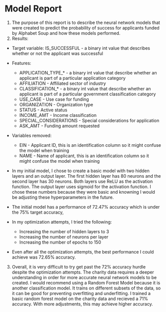 # Model Report
1. The purpose of this report is to describe the neural network models that were created to predict the probability of success for applicants funded by Alphabet Soup and how these models performed.
2.  Results:
 * Target variable: IS_SUCCESSFUL - a binary int value that describes whether or not the applicant was successful
 * Features:
     * APPLICATION_TYPE_* - a binary int value that describe whether an applicant is part of a particular application category
     * AFFILIATION - Affiliated sector of industry
     * CLASSIFICATION_* - a binary int value that describe whether an applicant is part of a particular government classification category
     * USE_CASE - Use case for funding
     * ORGANIZATION - Organization type
     * STATUS - Active status
     * INCOME_AMT - Income classification
     * SPECIAL_CONSIDERATIONS - Special considerations for application
     * ASK_AMT - Funding amount requested
 * Variables removed:
     * EIN - Applicant ID, this is an identification column so it might confuse the model when training 
     * NAME - Name of applicant, this is an identification column so it might confuse the model when training 

 * In my initial model, I chose to create a basic model with two hidden layers and an output layer. The first hidden layer has 80 neurons and the second layer has 30 neurons. Both layers use ReLU as the activation function. The output layer uses sigmoid for the activation function. I chose these numbers because they were basic and knowning I would be adjusting these hyperparameters in the future.

 * The initial model has a performance of 72.47% accuracy which is under the 75% target accuracy,
 * In my optimization attempts, I tried the following:
     * Increasing the number of hidden layers to 3
     * Increasing the number of neurons per layer
     * Increasing the number of epochs to 150

 * Even after all the optimization attempts, the best performance I could achieve was 72.65% accuracy.

3. Overall, it is very difficult to try get past the 72% accuracy hurdle despite the optimization attempts. The charity data requires a deeper understanding in order for more accurate neural network models to be created. I would recommend using a Random Forest Model because it is another classification model. It trains on different subsets of the data, so it can be good for preventing overfitting and underfitting. I trained a basic random forest model on the charity data and recieved a 71% accuracy. With more adjustments, this may achieve higher accuracy. 





